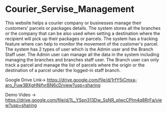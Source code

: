 # Courier_Servise_Management
This website helps a courier company or businesses manage their customers' parcels or packages details. 
The system stores all the branches or the company that can be also used when setting a destination where the recipient will pick up their packages or parcels.
The system has a tracking feature where can help to monitor the movement of the customer's parcel. 
The system has 2 types of user which is the Admin user and the Branch Staff user. The Admin user can manage all the data in the system including managing the branches and branches staff user. The Branch user can only track a parcel and manage the list of parcels where the origin or the destination of a parcel under the logged-in staff branch. 

Google Drive Link-> https://drive.google.com/file/d/1rfY5iCmxa-aro_Fuw3BXgHNjfyrBN6cD/view?usp=sharing

Demo Video -> https://drive.google.com/file/d/1L_YSpn313Dw_SsNR_plwcCPlm4q8RrFa/view?usp=sharing
